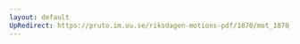 ```yaml
---
layout: default
UpRedirect: https://pruto.im.uu.se/riksdagen-motions-pdf/1870/mot_1870__ak__172/mot_1870__ak__172-004.pdf
---
```

